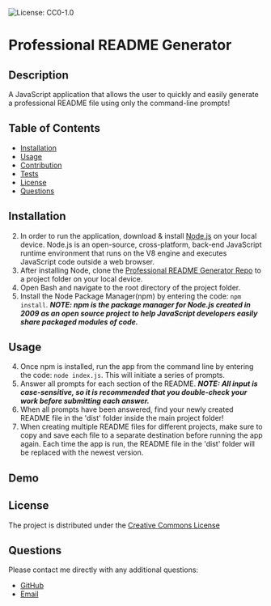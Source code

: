 ![License: CC0-1.0](https://img.shields.io/badge/License-CC0_1.0-lightgrey.svg)
# **Professional README Generator**

## **Description**
A JavaScript application that allows the user to quickly and easily generate a professional README file using only the command-line prompts!

## **Table of Contents**
* [Installation](#installation)
* [Usage](#usage)
* [Contribution](#contribution)
* [Tests](#tests)
* [License](#license)
* [Questions](#questions)

## **Installation**
2. In order to run the application, download & install [Node.js](https://nodejs.org/en/download/) on your local device.  Node.js is an open-source, cross-platform, back-end JavaScript runtime environment that runs on the V8 engine and executes JavaScript code outside a web browser.
1. After installing Node, clone the [Professional README Generator Repo](https://github.com/ChristopherLawn/readme-generator) to a project folder on your local device.
4. Open Bash and navigate to the root directory of the project folder.
5. Install the Node Package Manager(npm) by entering the code:
    `npm install`.  ***NOTE: npm is the package manager for Node.js created in 2009 as an open source project to help JavaScript developers easily share packaged modules of code.***

## **Usage**
4. Once npm is installed, run the app from the command line by entering the code:
    `node index.js`.  This will initiate a series of prompts.
6. Answer all prompts for each section of the README.  ***NOTE: All input is case-sensitive, so it is recommended that you double-check your work before submitting each answer.***
7. When all prompts have been answered, find your newly created README file in the 'dist' folder inside the main project folder!
8. When creating multiple README files for different projects, make sure to copy and save each file to a separate destination before running the app again.  Each time the app is run, the README file in the 'dist' folder will be replaced with the newest version.

## **Demo**

## **License**
The project is distributed under the [Creative Commons License](https://creativecommons.org/publicdomain/zero/1.0/)

## **Questions**
Please contact me directly with any additional questions:
* [GitHub](https://github.com/ChristopherLawn)
* [Email](mailto:christopher.lawn@yahoo.com)
    